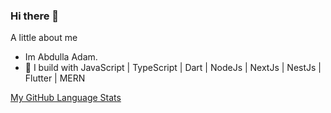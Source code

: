 ### Hi there 👋

A little about me
- Im Abdulla Adam.
- 🌱 I build with JavaScript | TypeScript | Dart | NodeJs | NextJs | NestJs | Flutter | MERN

[My GitHub Language Stats](https://github-readme-stats.vercel.app/api/top-langs/?username=jasongaylord&langs_count=5&theme=tokyonight)
